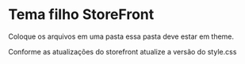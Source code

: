 # Tema filho StoreFront

Coloque os arquivos em uma pasta essa pasta deve estar em theme.

Conforme as atualizações do storefront atualize a versão do style.css
